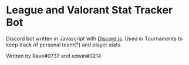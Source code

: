 # League and Valorant Stat Tracker Bot

Discord bot written in Javascript with [Discord.js](https://discord.js.org/#/).
Used in Tournaments to keep track of personal team(?) and player stats.

Written by Rave#0737 and edwin#0214 

